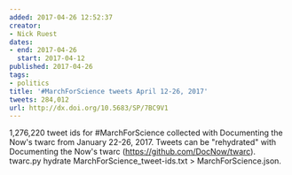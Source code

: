 ```yaml
---
added: 2017-04-26 12:52:37
creator:
- Nick Ruest
dates:
- end: 2017-04-26
  start: 2017-04-12
published: 2017-04-26
tags:
- politics
title: '#MarchForScience tweets April 12-26, 2017'
tweets: 284,012
url: http://dx.doi.org/10.5683/SP/7BC9V1
---
```


1,276,220 tweet ids for #MarchForScience collected with Documenting the Now's twarc from January 22-26, 2017. Tweets can be "rehydrated" with Documenting the Now's twarc (https://github.com/DocNow/twarc). twarc.py hydrate MarchForScience_tweet-ids.txt > MarchForScience.json.
